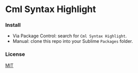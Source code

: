 # Cml Syntax Highlight

### Install

- Via Package Control: search for `Cml Syntax Highlight`.
- Manual: clone this repo into your Sublime `Packages` folder.

### License

[MIT](http://opensource.org/licenses/MIT)
